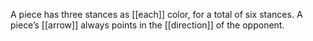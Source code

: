 A piece has three stances as [[each]] color, for a total of six stances. A piece’s [[arrow]] always points in the [[direction]] of the opponent.